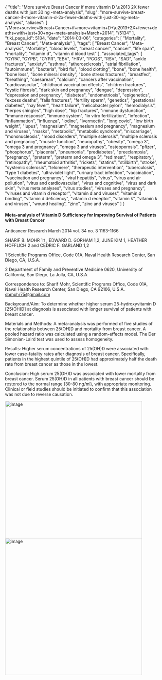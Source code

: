 {
    "title": "More survive Breast Cancer if more vitamin D \u2013 2X fewer deaths with just 30 ng -meta-analysis",
    "slug": "more-survive-breast-cancer-if-more-vitamin-d-2x-fewer-deaths-with-just-30-ng-meta-analysis",
    "aliases": [
        "/More+survive+Breast+Cancer+if+more+vitamin+D+\u2013+2X+fewer+deaths+with+just+30+ng+-meta-analysis+March+2014",
        "/5134"
    ],
    "tiki_page_id": 5134,
    "date": "2014-03-06",
    "categories": [
        "Mortality",
        "Breast Cancer",
        "Meta-analysis"
    ],
    "tags": [
        "Breast Cancer",
        "Meta-analysis",
        "Mortality",
        "blood levels",
        "breast cancer",
        "cancer",
        "life span",
        "mortality",
        "vitamin d",
        "vitamin d blood test"
    ],
    "associated_tags": [
        "CYPA",
        "CYPB",
        "CYPR",
        "EBV",
        "HRV",
        "PCOS",
        "RSV",
        "SAD",
        "ankle fractures",
        "anxiety",
        "asthma",
        "atherosclerosis",
        "atrial fibrillation",
        "autoimmune",
        "bacteria",
        "bird flu",
        "blood clotting",
        "bone",
        "bone health",
        "bone loss",
        "bone mineral density",
        "bone stress fractures",
        "breastfed",
        "breathing",
        "caesarean",
        "calcium",
        "cancers after vaccination",
        "cardiovascular",
        "childhood vaccination effects",
        "children fractures",
        "cystic fibrosis",
        "dark skin and pregnancy",
        "dengue",
        "depression",
        "depression and pregnancy",
        "diabetes",
        "endometriosis",
        "epigenetics",
        "excess deaths",
        "falls fractures",
        "fertility sperm",
        "genetics",
        "gestational diabetes",
        "hay fever",
        "heart failure",
        "helicobacter pylori",
        "hemodialysis",
        "herpes shingles",
        "high dose",
        "hip fractures",
        "immune dysfunction",
        "immune response",
        "immune system",
        "in vitro fertilization",
        "infection",
        "inflammation",
        "influenza",
        "iodine",
        "ivermectin",
        "long covid",
        "low birth weight",
        "lupus",
        "magnesium",
        "magnesium and pregnancy",
        "magnesium and viruses",
        "masks",
        "metabolic",
        "metabolic syndrome",
        "miscarriage",
        "mononucleosis",
        "mood disorders",
        "multiple sclerosis",
        "multiple sclerosis and pregnancy",
        "muscle function",
        "neuropathy",
        "obesity",
        "omega 3",
        "omega 3 and pregnancy",
        "omega 3 and viruses",
        "osteoporosis",
        "pfizer",
        "phosphorus",
        "placenta",
        "pneumonia",
        "prediabetes",
        "preeclampsia",
        "pregnancy",
        "preterm",
        "preterm and omega 3",
        "red meat",
        "respiratory",
        "retinopathy",
        "rheumatoid arthritis",
        "rickets",
        "statins",
        "stillbirth",
        "stroke",
        "systemic sclerosis",
        "telomere",
        "therapeutic intervention",
        "tuberculosis",
        "type 1 diabetes",
        "ultraviolet light",
        "urinary tract infection",
        "vaccination",
        "vaccination and pregnancy",
        "viral hepatitis",
        "virus",
        "virus and air pollution",
        "virus and cardiovascular",
        "virus and cognitive",
        "virus and dark skin",
        "virus meta analyses",
        "virus studies",
        "viruses and pregnancy",
        "viruses and vitamin d receptor",
        "vitamin d and viruses",
        "vitamin d binding",
        "vitamin d deficiency",
        "vitamin d receptor",
        "vitamin k",
        "vitamin k and viruses",
        "wound healing",
        "zinc",
        "zinc and viruses"
    ]
}


#### Meta-analysis of Vitamin D Sufficiency for Improving Survival of Patients with Breast Cancer

Anticancer Research March 2014 vol. 34 no. 3 1163-1166 

SHARIF B. MOHR 1⇑, EDWARD D. GORHAM 1,2, JUNE KIM 1, HEATHER HOFFLICH 2 and CEDRIC F. GARLAND 1,2

1 Scientific Programs Office, Code 01A, Naval Health Research Center, San Diego, CA, U.S.A.

2 Department of Family and Preventive Medicine 0620, University of California, San Diego, La Jolla, CA, U.S.A.

Correspondence to: Sharif Mohr, Scientific Programs Office, Code 01A, Naval Health Research Center, San Diego, CA 92106, U.S.A. sbmohr75@gmail.com

Background/Aim: To determine whether higher serum 25-hydroxyvitamin D <span>[25(OH)D]</span> at diagnosis is associated with longer survival of patients with breast cancer. 

Materials and Methods: A meta-analysis was performed of five studies of the relationship between 25(OH)D and mortality from breast cancer. A pooled hazard ratio was calculated using a random-effects model. The Der Simonian-Laird test was used to assess homogeneity. 

Results: Higher serum concentrations of 25(OH)D were associated with lower case-fatality rates after diagnosis of breast cancer. Specifically, patients in the highest quintile of 25(OH)D had approximately half the death rate from breast cancer as those in the lowest. 

Conclusion: High serum 25(OH)D was associated with lower mortality from breast cancer. Serum 25(OH)D in all patients with breast cancer should be restored to the normal range (30-80 ng/ml), with appropriate monitoring. Clinical or field studies should be initiated to confirm that this association was not due to reverse causation.

<img src="https://d378j1rmrlek7x.cloudfront.net/attachments/jpeg/breast-cancer-survival-f3.jpg" alt="image" width="450">
<img src="https://d378j1rmrlek7x.cloudfront.net/attachments/jpeg/breast-cancer-survival-f4.jpg" alt="image" width="450">